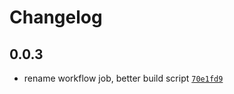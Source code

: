 # Changelog

## 0.0.3

- rename workflow job, better build script [`70e1fd9`](https://github.com/cadgerfeast/duncan/commit/70e1fd9414ec9464f74d72fe62cb69daa359738c)

